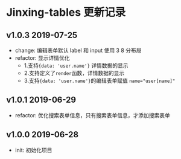 Jinxing-tables 更新记录
=====================

v1.0.3 2019-07-25
-----------------
- change: 编辑表单默认 label 和 input 使用 3 8 分布局
- refactor: 显示详情优化
    - 1.支持`{data: 'user.name'}` 详情数据的显示
    - 2.支持定义了`render`函数，详情数据的显示 
    - 3.支持`{data: 'user.name'}`的编辑表单赋值 `name="user[name]"`

v1.0.1 2019-06-29
-----------------

- refactor: 优化搜索表单信息，只有搜索表单信息，才添加搜索表单

v1.0.0 2019-06-28
-----------------

- init: 初始化项目
